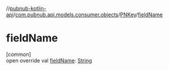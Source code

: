 //[pubnub-kotlin-api](../../../index.md)/[com.pubnub.api.models.consumer.objects](../index.md)/[PNKey](index.md)/[fieldName](field-name.md)

# fieldName

[common]\
open override val [fieldName](field-name.md): [String](https://kotlinlang.org/api/core/kotlin-stdlib/kotlin/-string/index.html)
